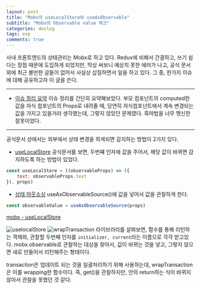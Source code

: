 ```yaml
---
layout: post
title: "Mobx의 useLocalStore와 useAsObservable"
subtitle: "Mobx의 Observable value 체크"
categories: devlog
tags: exp
comments: true
---
```


 사내 프론트엔드의 상태관리는 Mobx로 하고 있다. Redux에 비해서 간결하고, 쓰기 쉽다는 장점 때문에 도입하게 되었지만,
막상 써보니 예상치 못한 에러가 나고, 공식 문서 외에 최근 볼만한 글들이 없어서 사실상 삽질하면서 일을 하고 있다.
그 중, 한가지 이슈에 대해 공유하고자 이 글을 쓴다.

---

- [이슈 정리 요약](https://github.com/bluelion2/Project-issue-repo/issues/21)
이슈 정리를 간단히 요약해보았다. 부모 컴포넌트의 computed한 값을 자식 컴포넌트의 Props로 내려줄 때, 당연히 자식컴포넌트에서 계속 
변경되는 값을 가지고 있을거라 생각했는데, 그렇지 않았던 문제였다. 흑마법을 너무 맹신한 잘못이었다.

---

공식문서 상에서는 외부에서 상태 변경을 하게되면 감지하는 방법이 2가지 있다.

- [useLocalStore](https://mobx-react.js.org/state-local#non-observable-dependencies)
공식문서를 보면, 두번쨰 인자에 값을 주어서, 해당 값이 바뀌면 감지하도록 하는 방법이 있었다.

```jsx
const useLocalStore = ((observableProps) => ({
    text: observableProps.text
}), props)
```

- [상태 아웃소싱](https://mobx-react.js.org/state-outsourcing)
useAsObservableSource()에 값을 넣어서 값을 관찰하게 한다.

```jsx
const observableValue = useAsObservableSource(props)
```

[mobx - useLocalStore](https://mobx-react.js.org/state-local)

![uselocalStore]('assets/img/200712/uselocalStore.png')
![wrapTransaction]('assets/img/200712/wrapTransaction.png')
라이브러리를 살펴보면, 함수를 통해 리턴하는 객체와, 관찰할 두번째 인자를 `initializer, current`라는 이름으로 각각 받고있다.
mobx.observable로 관찰하는 대상을 찾아서, 값이 바뀌는 것을 넣고, 그렇지 않으면 새로 만들어서 리턴해주는 형태이다.

transaction은 업데이트 되는 것을 일괄처리하기 위해 사용하는데, wrapTransaction은 이를 wrapping한 함수이다.
즉, get()을 관찰하지만, 안의 return하는 식이 바뀌지 않아서 관찰을 못했던 것 같다.
